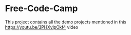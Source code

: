 # Free-Code-Camp

This project contains all the demo projects mentioned in this https://youtu.be/3PHXvlpOkf4 video

